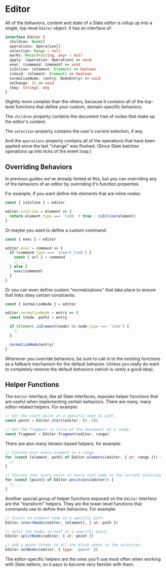 # Editor

All of the behaviors, content and state of a Slate editor is rollup up into a single, top-level `Editor` object. It has an interface of:

```ts
interface Editor {
  children: Node[]
  operations: Operation[]
  selection: Range | null
  marks: Record<string, any> | null
  apply: (operation: Operation) => void
  exec: (command: Command) => void
  isInline: (element: Element) => boolean
  isVoid: (element: Element) => boolean
  normalizeNode: (entry: NodeEntry) => void
  onChange: () => void
  [key: string]: any
}
```

Slightly more complex than the others, because it contains all of the top-level functions that define your custom, domain-specific behaviors.

The `children` property contains the document tree of nodes that make up the editor's content.

The `selection` property contains the user's current selection, if any.

And the `operations` property contains all of the operations that have been applied since the last "change" was flushed. (Since Slate batches operations up into ticks of the event loop.)

## Overriding Behaviors

In previous guides we've already hinted at this, but you can overriding any of the behaviors of an editor by overriding it's function properties.

For example, if you want define link elements that are inline nodes:

```js
const { isInline } = editor

editor.isInline = element => {
  return element.type === 'link' ? true : isInline(element)
}
```

Or maybe you want to define a custom command:

```js
const { exec } = editor

editor.exec = command => {
  if (command.type === 'insert_link') {
    const { url } = command
    // ...
  } else {
    exec(command)
  }
}
```

Or you can even define custom "normalizations" that take place to ensure that links obey certain constraints:

```js
const { normalizeNode } = editor

editor.normalizeNode = entry => {
  const [node, path] = entry

  if (Element.isElement(node) && node.type === 'link') {
    // ...
  }

  normalizeNode(entry)
}
```

Whenever you override behaviors, be sure to call in to the existing functions as a fallback mechanism for the default behavior. Unless you really do want to completely remove the default behaviors (which is rarely a good idea).

## Helper Functions

The `Editor` interface, like all Slate interfaces, exposes helper functions that are useful when implementing certain behaviors. There are many, many editor-related helpers. For example:

```js
// Get the start point of a specific node at path.
const point = Editor.start(editor, [0, 0])

// Get the fragment (a slice of the document) at a range.
const fragment = Editor.fragment(editor, range)
```

There are also many iterator-based helpers, for example:

```js
// Iterate over every element in a range.
for (const [element, path] of Editor.elements(editor, { at: range })) {
  // ...
}

// Iterate over every point in every text node in the current selection.
for (const [point] of Editor.positions(editor)) {
  // ...
}
```

Another special group of helper functions exposed on the `Editor` interface are the "transform" helpers. They are the lower-level functions that commands use to define their behaviors. For example:

```js
// Insert an element node at a specific path.
Editor.insertNodes(editor, [element], { at: path })

// Split the nodes in half at a specific point.
Editor.splitNodes(editor, { at: point })

// Add a quote format to all the block nodes in the selection.
Editor.setNodes(editor, { type: 'quote' })
```

The editor-specific helpers are the ones you'll use most often when working with Slate editors, so it pays to become very familiar with them.
